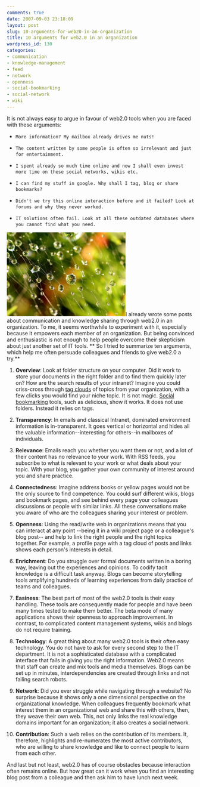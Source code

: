 ```yaml
---
comments: true
date: 2007-09-03 23:18:09
layout: post
slug: 10-arguments-for-web20-in-an-organization
title: 10 arguments for web2.0 in an organization
wordpress_id: 130
categories:
- communication
- knowledge-management
- feed
- network
- openness
- social-bookmarking
- social-network
- wiki
---
```


It is not always easy to argue in favour of web2.0 tools when you are faced with these arguments:



	
  *     More information? My mailbox already drives me nuts!

	
  *     The content written by some people is often so irrelevant and just for entertainment.

	
  *     I spent already so much time online and now I shall even invest more time on these social networks, wikis etc.

	
  *     I can find my stuff in google. Why shall I tag, blog or share bookmarks?

	
  *     Didn't we try this online interaction before and it failed? Look at forums and why they never worked.

	
  *     IT solutions often fail. Look at all these outdated databases where you cannot find what you need.


[![Lida Rose at flickr](/images/251573637_ba1876e689.jpg)](http://www.flickr.com/photos/lidarose/251573637/)I already wrote some posts about communication and knowledge sharing through web2.0 in an organization. To me, it seems worthwhile to experiment with it, especially because it empowers each member of an organization. But being convinced and enthusiastic is not enough to help people overcome their skepticism about just another set of IT tools.
** So I tried to summarize ten arguments, which help me often persuade colleagues and friends to give web2.0 a try.**



	
  1. **Overview**: Look at folder structure on your computer. Did it work to store your documents in the right folder and to find them quickly later on? How are the search results of your intranet? Imagine you could criss-cross through [tag clouds](http://en.wikipedia.org/wiki/Tag_cloud) of topics from your organization, with a few clicks you would find your niche topic. It is not magic. [Social bookmarking](http://en.wikipedia.org/wiki/Social_bookmarking) tools, such as delicious, show it works. It does not use folders. Instead it relies on tags.

	
  2. **Transparency**: In emails and classical Intranet, dominated environment information is in-transparent. It goes vertical or horizontal and hides all the valuable information--interesting for others--in mailboxes of individuals.

	
  3. **Relevance**: Emails reach you whether you want them or not, and a lot of their content has no relevance to your work. With RSS feeds, you subscribe to what is relevant to your work or what deals about your topic. With your blog, you gather your own community of interest around you and share practice.

	
  4. **Connectedness**: Imagine address books or yellow pages would not be the only source to find competence. You could surf different wikis, blogs and bookmark pages, and see behind every page your colleagues discussions or people with similar links. All these conversations make you aware of who are the colleagues sharing your interest or problem.

	
  5. **Openness**: Using the read/write web in organizations means that you can interact at any point --being it in a wiki project page or a colleague's blog post-- and help to link the right people and the right topics together. For example, a profile page with a tag cloud of posts and links shows each person's interests in detail.

	
  6. **Enrichment**: Do you struggle over formal documents written in a boring way, leaving out the experiences and opinions. To codify tacit knowledge is a difficult task anyway. Blogs can become storytelling tools amplifying hundreds of learning experiences from daily practice of teams and colleagues.

	
  7. **Easiness**: The best part of most of the web2.0 tools is their easy handling. These tools are consequently made for people and have been many times tested to make them better. The beta mode of many applications shows their openness to approach improvement. In contrast, to complicated content management systems, wikis and blogs do not require training.

	
  8. **Technology**: A great thing about many web2.0 tools is their often easy technology. You do not have to ask for every second step to the IT department. It is not a sophisticated database with a complicated interface that fails in giving you the right information. Web2.0 means that staff can create and mix tools and media themselves. Blogs can be set up in minutes, interdependencies are created through links and not failing search robots.

	
  9. **Network**: Did you ever struggle while navigating through a website? No surprise because it shows only a one dimensional perspective on the organizational knowledge. When colleagues frequently bookmark what interest them in an organizational web and share this with others, then, they weave their own web. This, not only links the real knowledge domains important for an organization; it also creates a social network.

	
  10. **Contribution**: Such a web relies on the contribution of its members. It, therefore, highlights and re-numerates the most active contributors, who are willing to share knowledge and like to connect people to learn from each other.


And last but not least, web2.0 has of course obstacles because interaction often remains online. But how great can it work when you find an interesting blog post from a colleague and then ask him to have lunch next week.
